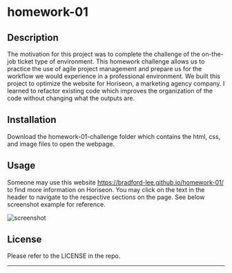 # homework-01

## Description

The motivation for this project was to complete the challenge of the on-the-job ticket type of environment. This homework challenge allows us to practice the use of agile project management and prepare us for the workflow we would experience in a professional environment. We built this project to optimize the website for Horiseon, a marketing agency company. I learned to refactor existing code which improves the organization of the code without changing what the outputs are.


## Installation

Download the homework-01-challenge folder which contains the html, css, and image files to open the webpage.

## Usage 

Someone may use this website https://bradford-lee.github.io/homework-01/ to find more information on Horiseon. You may click on the text in the header to navigate to the respective sections on the page. See below screenshot example for reference.

![screenshot](https://user-images.githubusercontent.com/127280322/226800979-f58cbf7f-b23b-4763-a738-968583d478dd.PNG)

## License

Please refer to the LICENSE in the repo.

---

